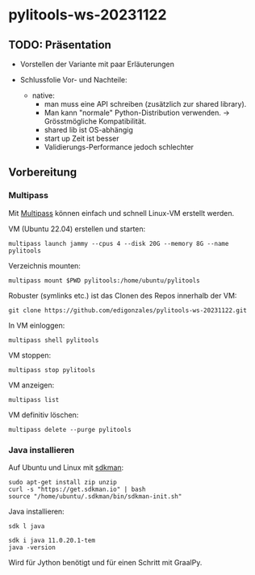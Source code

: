 # pylitools-ws-20231122

## TODO: Präsentation
- Vorstellen der Variante mit paar Erläuterungen



- Schlussfolie Vor- und Nachteile:
  * native:  
    - man muss eine API schreiben (zusätzlich zur shared library).
    - Man kann "normale" Python-Distribution verwenden. -> Grösstmögliche Kompatibilität. 
    - shared lib ist OS-abhängig
    - start up Zeit ist besser
    - Validierungs-Performance jedoch schlechter



## Vorbereitung

### Multipass
Mit [Multipass](https://multipass.run/install) können einfach und schnell Linux-VM erstellt werden.

VM (Ubuntu 22.04) erstellen und starten:
```
multipass launch jammy --cpus 4 --disk 20G --memory 8G --name pylitools
```

Verzeichnis mounten:
```
multipass mount $PWD pylitools:/home/ubuntu/pylitools
```

Robuster (symlinks etc.) ist das Clonen des Repos innerhalb der VM: 

```
git clone https://github.com/edigonzales/pylitools-ws-20231122.git
```

In VM einloggen:
```
multipass shell pylitools
```

VM stoppen:
```
multipass stop pylitools
```

VM anzeigen:
```
multipass list
```

VM definitiv löschen:
```
multipass delete --purge pylitools
```

### Java installieren

Auf Ubuntu und Linux mit [sdkman](https://sdkman.io/):

```
sudo apt-get install zip unzip
curl -s "https://get.sdkman.io" | bash
source "/home/ubuntu/.sdkman/bin/sdkman-init.sh"
```

Java installieren:

```
sdk l java
```

```
sdk i java 11.0.20.1-tem
java -version
```

Wird für Jython benötigt und für einen Schritt mit GraalPy.